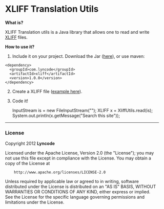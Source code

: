 XLIFF Translation Utils
=======================

**What is?**

XLIFF Translation utils is a Java library that allows one to read and write
[XLIFF](http://docs.oasis-open.org/xliff/xliff-core/xliff-core.html) files.

**How to use it?**

1.   Include it on your project. Download the Jar
([here](http://link_here.please)), or use maven:

    <dependency>
      <groupId>com.lyncode</groupId>
      <artifactId>xliff</artifactId>
      <version>1.0.0</version>
    </dependency>

2.  Create a XLIFF file ([example
here](https://github.com/lyncode/xliff-translate/blob/master/sample/example1.xliff)).

3.  Code it!

    InputStream is = new FileInputStream("<path-to-xliff>");
    XLIFF x = XliffUtils.read(is);
    System.out.println(x.getMessage("Search this site"));

- - -

### License

Copyright 2012 **Lyncode**

Licensed under the Apache License, Version 2.0 (the "License");  you may not use
this file except in compliance with the License. You may obtain a copy of the
License at

        http://www.apache.org/licenses/LICENSE-2.0

Unless required by applicable law or agreed to in writing, software distributed
under the License is distributed on an "AS IS" BASIS, WITHOUT WARRANTIES OR
CONDITIONS OF ANY KIND, either express or implied. See the License for the
specific language governing permissions and limitations under the License.
